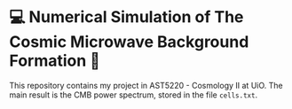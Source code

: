 # 💻 Numerical Simulation of The Cosmic Microwave Background Formation 🌌

This repository contains my project in AST5220 - Cosmology II at UiO. The main result is the CMB power spectrum, stored in the file ```cells.txt```.
